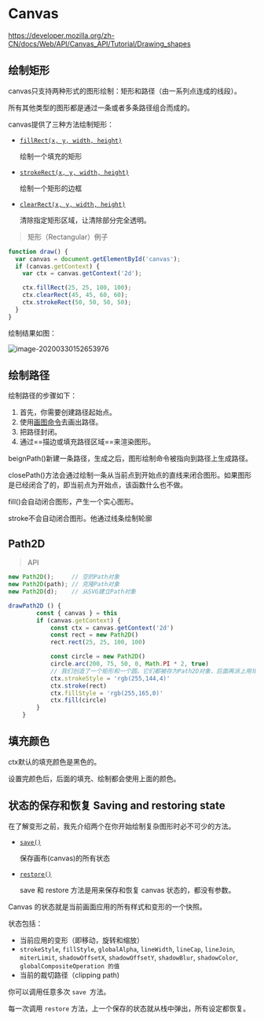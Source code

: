 # Canvas

https://developer.mozilla.org/zh-CN/docs/Web/API/Canvas_API/Tutorial/Drawing_shapes

## 绘制矩形

canvas只支持两种形式的图形绘制：矩形和路径（由一系列点连成的线段）。

所有其他类型的图形都是通过一条或者多条路径组合而成的。

canvas提供了三种方法绘制矩形：

- [`fillRect(x, y, width, height)`](https://developer.mozilla.org/zh-CN/docs/Web/API/CanvasRenderingContext2D/fillRect)

  绘制一个填充的矩形

- [`strokeRect(x, y, width, height)`](https://developer.mozilla.org/zh-CN/docs/Web/API/CanvasRenderingContext2D/strokeRect)

  绘制一个矩形的边框

- [`clearRect(x, y, width, height)`](https://developer.mozilla.org/zh-CN/docs/Web/API/CanvasRenderingContext2D/clearRect)

  清除指定矩形区域，让清除部分完全透明。

> 矩形（Rectangular）例子

```js
function draw() {
  var canvas = document.getElementById('canvas');
  if (canvas.getContext) {
    var ctx = canvas.getContext('2d');

    ctx.fillRect(25, 25, 100, 100);
    ctx.clearRect(45, 45, 60, 60);
    ctx.strokeRect(50, 50, 50, 50);
  }
}
```

绘制结果如图：

![image-20200330152653976](https://ipic-coda.oss-cn-beijing.aliyuncs.com/2020-03-30-072654.png)

## 绘制路径

绘制路径的步骤如下：

1. 首先，你需要创建路径起始点。
2. 使用[画图命令](https://developer.mozilla.org/en-US/docs/Web/API/CanvasRenderingContext2D#Paths)去画出路径。
3. 把路径封闭。
4. 通过==描边或填充路径区域==来渲染图形。

beignPath()新建一条路径，生成之后，图形绘制命令被指向到路径上生成路径。

closePath()方法会通过绘制一条从当前点到开始点的直线来闭合图形。如果图形是已经闭合了的，即当前点为开始点，该函数什么也不做。

fill()会自动闭合图形，产生一个实心图形。

stroke不会自动闭合图形。他通过线条绘制轮廓



## Path2D

> API

```js
new Path2D();     // 空的Path对象
new Path2D(path); // 克隆Path对象
new Path2D(d);    // 从SVG建立Path对象
```



```js
drawPath2D () {
		const { canvas } = this
		if (canvas.getContext) {
			const ctx = canvas.getContext('2d')
			const rect = new Path2D()
			rect.rect(25, 25, 100, 100)

			const circle = new Path2D()
			circle.arc(200, 75, 50, 0, Math.PI * 2, true)
			// 我们创造了一个矩形和一个圆。它们都被存为Path2D对象，后面再派上用场
			ctx.strokeStyle = 'rgb(255,144,4)'
			ctx.stroke(rect)
			ctx.fillStyle = 'rgb(255,165,0)'
			ctx.fill(circle)
		}
	}
```



## 填充颜色

ctx默认的填充颜色是黑色的。

设置完颜色后，后面的填充、绘制都会使用上面的颜色。







## 状态的保存和恢复 Saving and restoring state

在了解变形之前，我先介绍两个在你开始绘制复杂图形时必不可少的方法。

- [`save()`](https://developer.mozilla.org/zh-CN/docs/Web/API/CanvasRenderingContext2D/save)

  保存画布(canvas)的所有状态

- [`restore()`](https://developer.mozilla.org/zh-CN/docs/Web/API/CanvasRenderingContext2D/restore)

  save 和 restore 方法是用来保存和恢复 canvas 状态的，都没有参数。

Canvas 的状态就是当前画面应用的所有样式和变形的一个快照。

状态包括：

- 当前应用的变形（即移动，旋转和缩放）
- `strokeStyle`, `fillStyle`, `globalAlpha`, `lineWidth`, `lineCap`, `lineJoin`, `miterLimit`, `shadowOffsetX`, `shadowOffsetY`, `shadowBlur`, `shadowColor`, `globalCompositeOperation 的值`
- 当前的裁切路径（clipping path)



你可以调用任意多次 `save `方法。

每一次调用 `restore` 方法，上一个保存的状态就从栈中弹出，所有设定都恢复。

